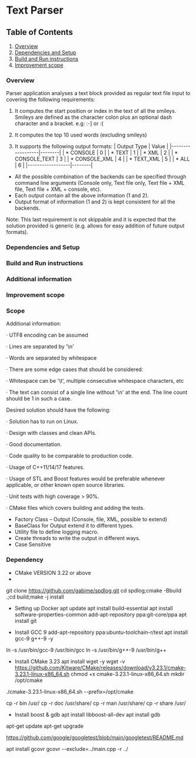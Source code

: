 # Text Parser
## Table of Contents
1. [Overview](#overview)
2. [Dependencies and Setup](#setup)
4. [Build and Run instructions](#build-run)
5. [Improvement scope](#scope)

### Overview

Parser application analyses a text block provided as regular text file input to covering the following requirements:

1. It computes the start position or index in the text of all the smileys. Smileys are defined as the character colon plus an optional dash character and a bracket. e.g: :-] or :(

2. It computes the top 10 used words (excluding smileys)

3. It supports the following output formats:
    | Output Type      |  Value |
    |------------------|--------|
    | * CONSOLE        |    0   |
    | * TEXT           |    1   |
    | * XML            |    2   |
    | * CONSOLE_TEXT   |    3   |
    | * CONSOLE_XML    |    4   |
    | * TEXT_XML       |    5   |
    | * ALL            |    6   |
    |------------------|--------|

 * All the possible combination of the backends can be specified through command line arguments (Console only, Text file only, Text file + XML file, Text file + XML + console, etc). 
 * Each output contain all the above information (1 and 2).
 * Output format of information (1 and 2) is kept consistent for all the backends.
 
 Note: This last requirement is not skippable and it is expected that the solution provided is generic (e.g. allows for easy addition of future output formats).

### Dependencies and Setup

### Build and Run instructions
### Additional information
### Improvement scope
### Scope
Additional information:

·       UTF8 encoding can be assumed

·       Lines are separated by '\n'

·       Words are separated by whitespace

·       There are some edge cases that should be considered:

·       Whitespace can be '\t', multiple consecutive whitespace characters, etc

·       The text can consist of a single line without '\n' at the end. The line count should be 1 in such a case.

Desired solution should have the following:

·       Solution has to run on Linux.

·       Design with classes and clean APIs.

·       Good documentation.

·       Code quality to be comparable to production code.

·       Usage of C++11/14/17 features.

·       Usage of STL and Boost features would be preferable whenever applicable, or other known open source libraries.

·       Unit tests with high coverage > 90%.

·       CMake files which covers building and adding the tests.


- Factory Class – Output (Console, file, XML, possible to extend)
- BaseClass for Output extend it to different types.
- Utility file to define logging macro.
- Create threads to write the output in different ways.
- Case Sensitive

### Dependency
- CMake VERSION 3.22 or above
- 
git clone https://github.com/gabime/spdlog.git
cd spdlog;cmake -Bbuild .;cd build;make -j install

- Setting up Docker 
apt update
apt install build-essential
apt install software-properties-common
add-apt-repository ppa:git-core/ppa
apt install git

- Install GCC 9
add-apt-repository ppa:ubuntu-toolchain-r/test
apt install gcc-9 g++-9 -y

ln -s /usr/bin/gcc-9 /usr/bin/gcc
ln -s /usr/bin/g++-9 /usr/bin/g++

- Install CMake 3.23
apt install wget -y
wget -v https://github.com/Kitware/CMake/releases/download/v3.23.1/cmake-3.23.1-linux-x86_64.sh
chmod +x cmake-3.23.1-linux-x86_64.sh
mkdir /opt/cmake

./cmake-3.23.1-linux-x86_64.sh --prefix=/opt/cmake

cp -r bin /usr/
cp -r doc /usr/share/
cp -r man /usr/share/
cp -r share /usr/

- Install boost & gdb
apt install libboost-all-dev
apt install gdb

apt-get update
apt-get upgrade

https://github.com/google/googletest/blob/main/googletest/README.md

apt install gcovr
gcovr --exclude=../main.cpp -r ../
